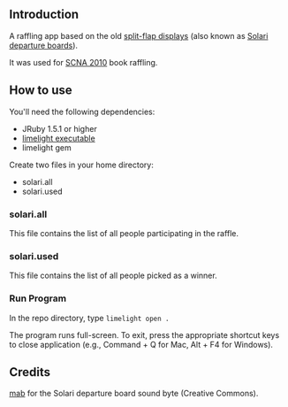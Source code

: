 Introduction
------------

A raffling app based on the old [split-flap displays](http://en.wikipedia.org/wiki/Flap_display_board) (also known as [Solari departure boards](http://en.wikipedia.org/wiki/Solari_departure_board)).

It was used for [SCNA 2010](http://scna.softwarecraftsmanship.org/) book raffling.

How to use
----------

You'll need the following dependencies:

* JRuby 1.5.1 or higher
* [limelight executable](http://limelight.8thlight.com/main/download)
* limelight gem

Create two files in your home directory:

* solari.all
* solari.used

### solari.all

This file contains the list of all people participating in the raffle.

### solari.used

This file contains the list of all people picked as a winner.

### Run Program

In the repo directory, type <code>limelight open .</code>

The program runs full-screen.  To exit, press the appropriate shortcut keys to close application (e.g., Command + Q for Mac, Alt + F4 for Windows).

Credits
-------

[mab](http://www.freesound.org/usersViewSingle.php?id=127220) for the Solari departure board sound byte (Creative Commons).
